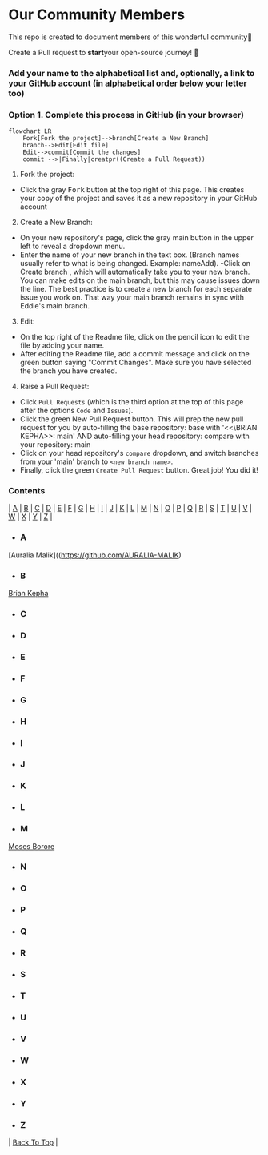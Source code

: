 # Our Community Members
This repo is created to document members of this wonderful community🚀


Create a Pull request to **start**your  open-source journey! 🎉

### Add your name to the alphabetical list and, optionally, a link to your GitHub account (in alphabetical order below your letter too)

### Option 1. Complete this process in GitHub (in your browser)
```mermaid
flowchart LR
    Fork[Fork the project]-->branch[Create a New Branch]
    branch-->Edit[Edit file]
    Edit-->commit[Commit the changes]
    commit -->|Finally|creatpr((Create a Pull Request))
```

1. Fork the project:

- Click the gray <kbd>Fork</kbd> button at the top right of this page. This creates your copy of the project and saves it as a new repository in your GitHub account

2. Create a New Branch:

- On your new repository's page, click the gray main button in the upper left to reveal a dropdown menu.
- Enter the name of your new branch in the text box. (Branch names usually refer to what is being changed. Example: nameAdd).
-Click on Create branch <new branch name>, which will automatically take you to your new branch. You can make edits on the main branch, but this may cause issues down the line. The best practice is to create a new branch for each separate issue you work on. That way your main branch remains in sync with Eddie's main branch.

3. Edit:

- On the top right of the Readme file, click on the pencil icon to edit the file by adding your name.
- After editing the Readme file, add a commit message and click on the green button saying "Commit Changes". Make sure you have selected the branch you have created.

4. Raise a Pull Request:

- Click `Pull Requests` (which is the third option at the top of this page after the options `Code` and `Issues`).
- Click the green New Pull Request button. This will prep the new pull request for you by auto-filling the base repository: base with '<<\BRIAN KEPHA>>: main' AND auto-filling your head repository: compare with your repository: main
- Click on your head repository's `compare` dropdown, and switch branches from your 'main' branch to `<new branch name>`.
- Finally, click the green `Create Pull Request` button. Great job! You did it!


### **Contents**
| [A](#a) | [B](#b) | [C](#c) | [D](#d) | [E](#e) | [F](#f) | [G](#g) | [H](#h) | [I](#i) | [J](#j) | [K](#k) | [L](#l) | [M](#m) | [N](#n) | [O](#o)
| [P](#p) | [Q](#q) | [R](#r) | [S](#s) | [T](#t) | [U](#u) | [V](#v) | [W](#w) | [X](#x) | [Y](#y) | [Z](#z) |

- ### **A**
[Auralia Malik]((https://github.com/AURALIA-MALIK)
- ### **B**
[Brian Kepha](https://github.com/AngelofVerdant)
- ### **C**
- ### **D**
- ### **E**
- ### **F**
- ### **G**
- ### **H**
- ### **I**
- ### **J**
- ### **K**
- ### **L**
- ### **M**
[Moses Borore](https://github.com/mosesborore)
- ### **N**
- ### **O**
- ### **P**
- ### **Q**
- ### **R**
- ### **S**
- ### **T**
- ### **U**
- ### **V**
- ### **W**
- ### **X**
- ### **Y**
- ### **Z**

| [Back To Top](#contents) |
